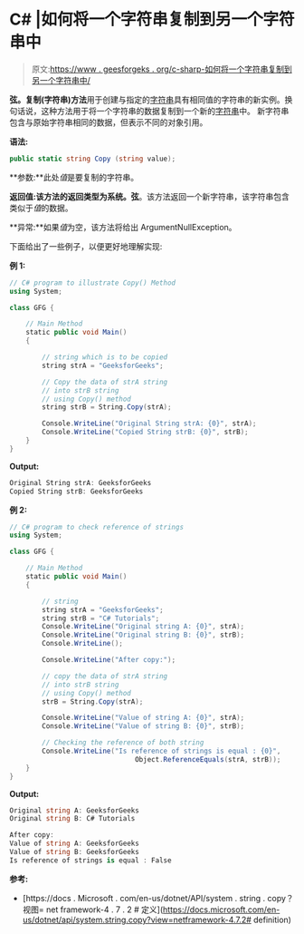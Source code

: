 # C# |如何将一个字符串复制到另一个字符串中

> 原文:[https://www . geesforgeks . org/c-sharp-如何将一个字符串复制到另一个字符串中/](https://www.geeksforgeeks.org/c-sharp-how-to-copy-a-string-into-another-string/)

**弦。复制(字符串)方法**用于创建与指定的[字符串](https://www.geeksforgeeks.org/c-string-class/)具有相同值的字符串的新实例。换句话说，这种方法用于将一个字符串的数据复制到一个新的[字符串](https://www.geeksforgeeks.org/c-string-class/)中。
新字符串包含与原始字符串相同的数据，但表示不同的对象引用。

**语法:**

```cs
public static string Copy (string value);
```

**参数:**此处*值*是要复制的字符串。

**返回值:**该方法的返回类型为**系统。弦**。该方法返回一个新字符串，该字符串包含类似于*值*的数据。

**异常:**如果*值*为空，该方法将给出 ArgumentNullException。

下面给出了一些例子，以便更好地理解实现:

**例 1:**

```cs
// C# program to illustrate Copy() Method
using System;

class GFG {

    // Main Method
    static public void Main()
    {

        // string which is to be copied
        string strA = "GeeksforGeeks";

        // Copy the data of strA string
        // into strB string
        // using Copy() method
        string strB = String.Copy(strA);

        Console.WriteLine("Original String strA: {0}", strA);
        Console.WriteLine("Copied String strB: {0}", strB);
    }
}
```

**Output:**

```cs
Original String strA: GeeksforGeeks
Copied String strB: GeeksforGeeks

```

**例 2:**

```cs
// C# program to check reference of strings
using System;

class GFG {

    // Main Method
    static public void Main()
    {

        // string
        string strA = "GeeksforGeeks";
        string strB = "C# Tutorials";
        Console.WriteLine("Original string A: {0}", strA);
        Console.WriteLine("Original string B: {0}", strB);
        Console.WriteLine();

        Console.WriteLine("After copy:");

        // copy the data of strA string 
        // into strB string
        // using Copy() method
        strB = String.Copy(strA);

        Console.WriteLine("Value of string A: {0}", strA);
        Console.WriteLine("Value of string B: {0}", strB);

        // Checking the reference of both string
        Console.WriteLine("Is reference of strings is equal : {0}",
                               Object.ReferenceEquals(strA, strB));
    }
}
```

**Output:**

```cs
Original string A: GeeksforGeeks
Original string B: C# Tutorials

After copy:
Value of string A: GeeksforGeeks
Value of string B: GeeksforGeeks
Is reference of strings is equal : False

```

**参考:**

*   [https://docs . Microsoft . com/en-us/dotnet/API/system . string . copy？视图= net framework-4 . 7 . 2 # 定义](https://docs.microsoft.com/en-us/dotnet/api/system.string.copy?view=netframework-4.7.2# definition)